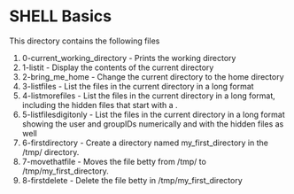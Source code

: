 # SHELL Basics

This directory contains the following files

1. 0-current_working_directory - Prints the working directory
2. 1-listit - Display the contents of the current directory
3. 2-bring_me_home - Change the current directory to the home directory
4. 3-listfiles - List the files in the current directory in a long format
5. 4-listmorefiles - List the files in the current directory in a long format, including the hidden files that start with a .
6. 5-listfilesdigitonly - List the files in the current directory in a long format showing the user and groupIDs numerically and with the hidden files as well
7. 6-firstdirectory - Create a directory named my_first_directory in the /tmp/ directory.
8. 7-movethatfile - Moves the file betty from /tmp/ to /tmp/my_first_directory.
9. 8-firstdelete - Delete the file betty in /tmp/my_first_directory
